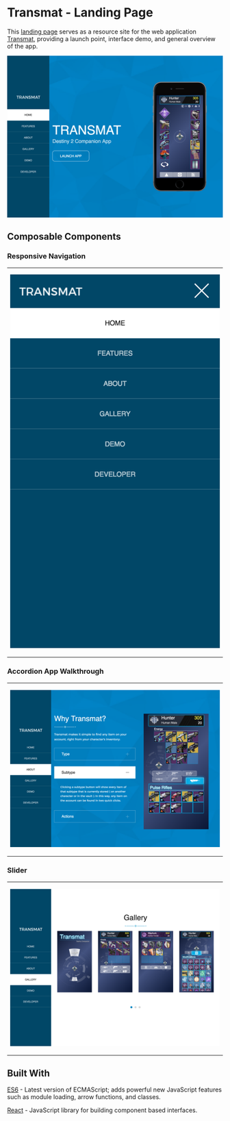 
# Transmat - Landing Page

This [landing page](https://destinytransmat.com/about "Transmat - Destiny Companion") serves as a resource site for the web application [Transmat](https://destinytransmat.com "Transmat - Destiny Companion"), providing a launch point, interface demo, and general overview of the app.

![](src/images/tl_home.png)

 ## Composable Components
 
 ### Responsive Navigation

 <table>
 <tr>
 <td>
 
 ![](src/images/tl_nav_panel.png)
 
 </td>
 </tr>
 </table>
 
 ### Accordion App Walkthrough

 <table>
 <tr>
 <td>
  
 ![](src/images/tl_accordion.png)
 
 </td>
 </tr>
 </table>
 
 ### Slider
 
 <table>
 <tr>
 <td>
   
 ![](src/images/tl_slider.png)
 
 </td>
 </tr>
 </table>
 
 
 ## Built With
 [ES6](https://github.com/lukehoban/es6features "ES6 Overview - GitHub") - Latest version of ECMAScript; adds powerful new JavaScript features such as module loading, arrow functions, and classes.
 
 [React](https://reactjs.org "React Homepage") - JavaScript library for building component based interfaces.